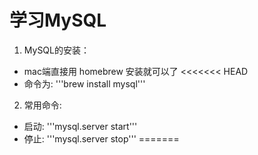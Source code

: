 # 学习MySQL
1. MySQL的安装：
- mac端直接用 homebrew 安装就可以了
<<<<<<< HEAD
- 命令为: '''brew install mysql'''
2. 常用命令:
- 启动: '''mysql.server start''' 
- 停止: '''mysql.server stop'''
=======
